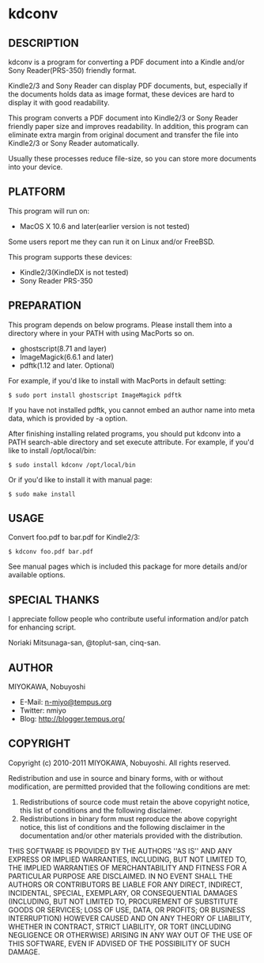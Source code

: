 kdconv
====================

DESCRIPTION
--------------------

kdconv is a program for converting a PDF document into a Kindle and/or
Sony Reader(PRS-350) friendly format.

Kindle2/3 and Sony Reader can display PDF documents, but, especially if
the documents holds data as image format, these devices are hard to
display it with good readability.

This program converts a PDF document into Kindle2/3 or Sony Reader
friendly paper size and improves readability.  In addition, this program
can eliminate extra margin from original document and transfer the file
into Kindle2/3 or Sony Reader automatically.

Usually these processes reduce file-size, so you can store more documents
into your device.


PLATFORM
--------------------
This program will run on:

* MacOS X 10.6 and later(earlier version is not tested)

Some users report me they can run it on Linux and/or FreeBSD.

This program supports these devices:

* Kindle2/3(KindleDX is not tested)
* Sony Reader PRS-350


PREPARATION
--------------------
This program depends on below programs.  Please install them into a
directory where in your PATH with using MacPorts so on.

* ghostscript(8.71 and layer)
* ImageMagick(6.6.1 and later)
* pdftk(1.12 and later.  Optional)

For example, if you'd like to install with MacPorts in default setting:

    $ sudo port install ghostscript ImageMagick pdftk

If you have not installed pdftk, you cannot embed an author name into
meta data, which is provided by -a option.

After finishing installing related programs, you should put kdconv into
a PATH search-able directory and set execute attribute.  For example, if
you'd like to install /opt/local/bin:

    $ sudo install kdconv /opt/local/bin

Or if you'd like to install it with manual page:

    $ sudo make install


USAGE
--------------------
Convert foo.pdf to bar.pdf for Kindle2/3:

    $ kdconv foo.pdf bar.pdf

See manual pages which is included this package for more details and/or
available options.


SPECIAL THANKS
--------------------
I appreciate follow people who contribute useful information and/or
patch for enhancing script.

Noriaki Mitsunaga-san, @toplut-san, cinq-san.

AUTHOR
--------------------
MIYOKAWA, Nobuyoshi

* E-Mail: n-miyo@tempus.org
* Twitter: nmiyo
* Blog: http://blogger.tempus.org/


COPYRIGHT
--------------------
Copyright (c) 2010-2011 MIYOKAWA, Nobuyoshi.  All rights reserved.

Redistribution and use in source and binary forms, with or without
modification, are permitted provided that the following conditions
are met:

1. Redistributions of source code must retain the above copyright
   notice, this list of conditions and the following disclaimer.
2. Redistributions in binary form must reproduce the above copyright
   notice, this list of conditions and the following disclaimer in the
   documentation and/or other materials provided with the distribution.

THIS SOFTWARE IS PROVIDED BY THE AUTHORS ''AS IS'' AND ANY EXPRESS
OR IMPLIED WARRANTIES, INCLUDING, BUT NOT LIMITED TO, THE IMPLIED
WARRANTIES OF MERCHANTABILITY AND FITNESS FOR A PARTICULAR PURPOSE
ARE DISCLAIMED.  IN NO EVENT SHALL THE AUTHORS OR CONTRIBUTORS BE
LIABLE FOR ANY DIRECT, INDIRECT, INCIDENTAL, SPECIAL, EXEMPLARY,
OR CONSEQUENTIAL DAMAGES (INCLUDING, BUT NOT LIMITED TO, PROCUREMENT
OF SUBSTITUTE GOODS OR SERVICES; LOSS OF USE, DATA, OR PROFITS; OR
BUSINESS INTERRUPTION) HOWEVER CAUSED AND ON ANY THEORY OF LIABILITY,
WHETHER IN CONTRACT, STRICT LIABILITY, OR TORT (INCLUDING NEGLIGENCE
OR OTHERWISE) ARISING IN ANY WAY OUT OF THE USE OF THIS SOFTWARE,
EVEN IF ADVISED OF THE POSSIBILITY OF SUCH DAMAGE.
